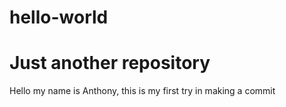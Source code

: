 hello-world
===========

Just another repository
=======================
Hello my name is Anthony, this is my first try in making a commit
